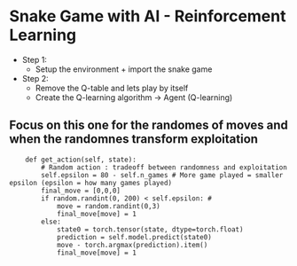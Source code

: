 # Snake Game with AI - Reinforcement Learning

- Step 1:
    - Setup the environment + import the snake game
- Step 2:
    - Remove the Q-table and lets play by itself
    - Create the Q-learning algorithm -> Agent (Q-learning)

## Focus on this one for the randomes of moves and when the randomnes transform exploitation

````
    def get_action(self, state):
        # Random action : tradeoff between randomness and exploitation
        self.epsilon = 80 - self.n_games # More game played = smaller epsilon (epsilon = how many games played)
        final_move = [0,0,0]
        if random.randint(0, 200) < self.epsilon: #
            move = random.randint(0,3)
            final_move[move] = 1
        else:
            state0 = torch.tensor(state, dtype=torch.float)
            prediction = self.model.predict(state0)
            move - torch.argmax(prediction).item()
            final_move[move] = 1
````